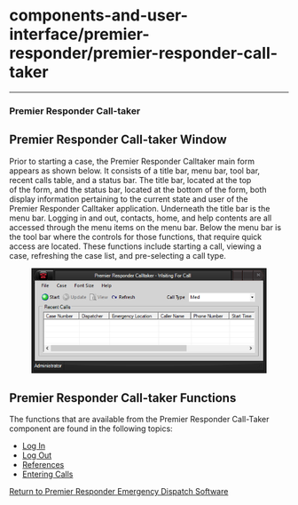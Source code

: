 # components-and-user-interface/premier-responder/premier-responder-call-taker

***

### **Premier Responder Call-taker**

## Premier Responder Call-taker Window

Prior to starting a case, the Premier Responder Calltaker main form
\
appears as shown below.  It consists of a title bar, menu bar, tool bar,
\
recent calls table, and a status bar.  The title bar, located at the top
\
of the form, and the status bar, located at the bottom of the form, both
\
display information pertaining to the current state and user of the
\
Premier Responder Calltaker application. Underneath the title bar is the
\
menu bar.  Logging in and out, contacts, home, and help contents are all
\
accessed through the menu items on the menu bar.  Below the menu bar is
\
the tool bar where the controls for those functions, that require quick
\
access are located. These functions include starting a call, viewing a
\
case, refreshing the case list, and pre-selecting a call type.

<figure><img src="../../.gitbook/assets/Calltaker_files/image001.png" alt=""><figcaption></figcaption></figure>

## Premier Responder Call-taker Functions

The functions that are available from the Premier Responder Call-Taker
\
component are found in the following topics:

* [Log In](<../../Logging In.md>)
* [Log Out](<../../Logging Out.md>)
* [References](<../../Reference Tools.md>)
* [Entering Calls](<../../Recording Calls.md>)

[Return to Premier Responder Emergency Dispatch
Software](broken-reference)

